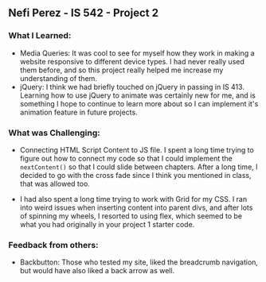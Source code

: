 ## Nefi Perez - IS 542 - Project 2

### What I Learned:
* Media Queries: It was cool to see for myself how they work in making a website responsive to different device types. I had never really used them before, and so this project really helped me increase my understanding of them.
* jQuery: I think we had briefly touched on jQuery in passing in IS 413. Learning how to use jQuery to animate was certainly new for me, and is something I hope to continue to learn more about so I can implement it's animation feature in future projects.

### What was Challenging:
* Connecting HTML Script Content to JS file. I spent a long time trying to figure out how to connect my code so that I could implement the `nextContent()` so that I could slide between chapters. After a long time, I decided to go with the cross fade since I think you mentioned in class, that was allowed too. 

* I had also spent a long time trying to work with Grid for my CSS. I ran into weird issues when inserting content into parent divs, and after lots of spinning my wheels, I resorted to using flex, which seemed to be what you had originally in your project 1 starter code. 

### Feedback from others:
* Backbutton: Those who tested my site, liked the breadcrumb navigation, but would have also liked a back arrow as well.